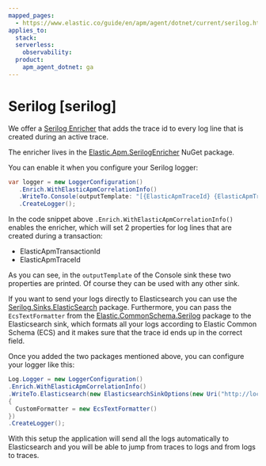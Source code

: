 ```yaml
---
mapped_pages:
  - https://www.elastic.co/guide/en/apm/agent/dotnet/current/serilog.html
applies_to:
  stack:
  serverless:
    observability:
  product:
    apm_agent_dotnet: ga
---
```


# Serilog [serilog]

We offer a [Serilog Enricher](https://github.com/serilog/serilog/wiki/Enrichment) that adds the trace id to every log line that is created during an active trace.

The enricher lives in the [Elastic.Apm.SerilogEnricher](https://www.nuget.org/packages/Elastic.Apm.SerilogEnricher) NuGet package.

You can enable it when you configure your Serilog logger:

```csharp
var logger = new LoggerConfiguration()
   .Enrich.WithElasticApmCorrelationInfo()
   .WriteTo.Console(outputTemplate: "[{ElasticApmTraceId} {ElasticApmTransactionId} {Message:lj} {NewLine}{Exception}")
   .CreateLogger();
```

In the code snippet above `.Enrich.WithElasticApmCorrelationInfo()` enables the enricher, which will set 2 properties for log lines that are created during a transaction:

* ElasticApmTransactionId
* ElasticApmTraceId

As you can see, in the `outputTemplate` of the Console sink these two properties are printed. Of course they can be used with any other sink.

If you want to send your logs directly to Elasticsearch you can use the [Serilog.Sinks.ElasticSearch](https://www.nuget.org/packages/Serilog.Sinks.Elasticsearch) package. Furthermore, you can pass the `EcsTextFormatter` from the   [Elastic.CommonSchema.Serilog](https://www.nuget.org/packages/Elastic.CommonSchema.Serilog) package to the Elasticsearch sink, which formats all your logs according to Elastic Common Schema (ECS) and it makes sure that the trace id ends up in the correct field.

Once you added the two packages mentioned above, you can configure your logger like this:

```csharp
Log.Logger = new LoggerConfiguration()
.Enrich.WithElasticApmCorrelationInfo()
.WriteTo.Elasticsearch(new ElasticsearchSinkOptions(new Uri("http://localhost:9200"))
{
  CustomFormatter = new EcsTextFormatter()
})
.CreateLogger();
```

With this setup the application will send all the logs automatically to Elasticsearch and you will be able to jump from traces to logs and from logs to traces.

